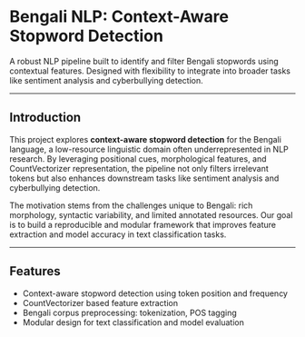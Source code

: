 # Bengali NLP: Context-Aware Stopword Detection

A robust NLP pipeline built to identify and filter Bengali stopwords using contextual features. Designed with flexibility to integrate into broader tasks like sentiment analysis and cyberbullying detection.

---

## Introduction

This project explores **context-aware stopword detection** for the Bengali language, a low-resource linguistic domain often underrepresented in NLP research. By leveraging positional cues, morphological features, and CountVectorizer representation, the pipeline not only filters irrelevant tokens but also enhances downstream tasks like sentiment analysis and cyberbullying detection.

The motivation stems from the challenges unique to Bengali: rich morphology, syntactic variability, and limited annotated resources. Our goal is to build a reproducible and modular framework that improves feature extraction and model accuracy in text classification tasks.

---

## Features

- Context-aware stopword detection using token position and frequency
- CountVectorizer based feature extraction
- Bengali corpus preprocessing: tokenization, POS tagging
- Modular design for text classification and model evaluation

